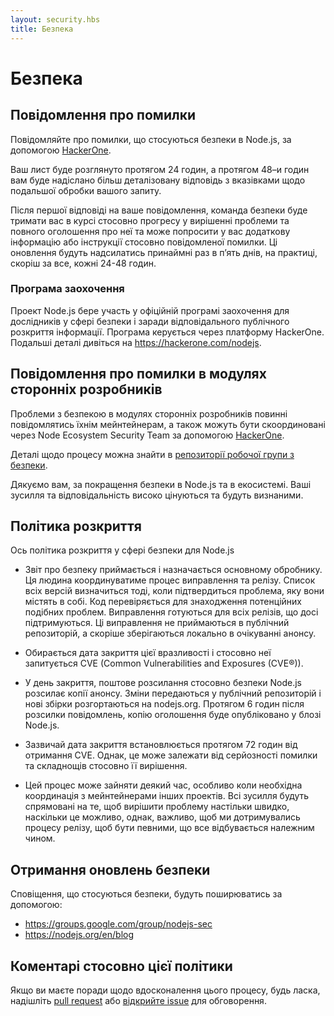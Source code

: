 ```yaml
---
layout: security.hbs
title: Безпека
---
```

# Безпека

## Повідомлення про помилки

Повідомляйте про помилки, що стосуються безпеки в Node.js, за допомогою
[HackerOne](https://hackerone.com/nodejs).

Ваш лист буде розглянуто протягом 24 годин, а протягом 48–и годин вам буде надіслано більш деталізовану відповідь з вказівками щодо подальшої обробки вашого запиту.

Після першої відповіді на ваше повідомлення, команда безпеки буде тримати вас в курсі стосовно прогресу у вирішенні проблеми та повного оголошення про неї та може попросити у вас додаткову інформацію або інструкції стосовно повідомленої помилки.
Ці оновлення будуть надсилатись принаймні раз в п’ять днів, на практиці, скоріш за все, кожні 24-48 годин.

### Програма заохочення

Проект Node.js бере участь у офіційній програмі заохочення для дослідників у сфері безпеки і заради відповідального публічного розкриття інформації. Програма керується через платформу HackerOne. Подальші деталі дивіться на <https://hackerone.com/nodejs>.

## Повідомлення про помилки в модулях сторонніх розробників

Проблеми з безпекою в модулях сторонніх розробників повинні повідомлятись їхнім мейнтейнерам, а також можуть бути скоординовані через Node Ecosystem Security Team за допомогою [HackerOne](https://hackerone.com/nodejs-ecosystem).

Деталі щодо процесу можна знайти в [репозиторії робочої групи з безпеки](https://github.com/nodejs/security-wg/blob/master/processes/third_party_vuln_process.md).

Дякуємо вам, за покращення безпеки в Node.js та в екосистемі. Ваші зусилля та відповідальність високо цінуються та будуть визнаними.

## Політика розкриття

Ось політика розкриття у сфері безпеки для Node.js

- Звіт про безпеку приймається і назначається основному обробнику. Ця людина координуватиме процес виправлення та релізу. Список всіх версій визначиться тоді, коли підтвердиться проблема, яку вони містять в собі. Код перевіряється для знаходження потенційних подібних проблем. Виправлення готуються для всіх релізів, що досі підтримуються. Ці виправлення не приймаються в публічний репозиторій, а скоріше зберігаються локально в очікуванні анонсу.

- Обирається дата закриття цієї вразливості і стосовно неї запитується CVE (Common Vulnerabilities and Exposures (CVE®)).

- У день закриття, поштове розсилання стосовно безпеки Node.js розсилає копії анонсу. Зміни передаються у публічний репозиторій і нові збірки розгортаються на nodejs.org. Протягом 6 годин після розсилки повідомлень, копію оголошення буде опубліковано у блозі Node.js.

- Зазвичай дата закриття встановлюється протягом  72 годин від отримання CVE. Однак, це може залежати від серйозності помилки та складнощів стосовно її вирішення.

- Цей процес може зайняти деякий час, особливо коли необхідна координація з мейнтейнерами інших проектів. Всі зусилля будуть спрямовані на те, щоб вирішити проблему настільки швидко, наскільки це можливо, однак, важливо, щоб ми дотримувались процесу релізу, щоб бути певними, що все відбувається належним чином.

## Отримання оновлень безпеки

Сповіщення, що стосуються безпеки, будуть поширюватись за допомогою:

- <https://groups.google.com/group/nodejs-sec>
- <https://nodejs.org/en/blog>

## Коментарі стосовно цієї політики

Якщо ви маєте поради щодо вдосконалення цього процесу, будь ласка, надішліть [pull request](https://github.com/nodejs/nodejs.org)
або [відкрийте issue](https://github.com/nodejs/security-wg/issues/new) для обговорення.
